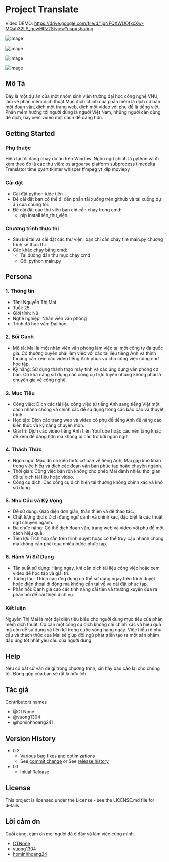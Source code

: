 # Project Translate

Video DEMO: https://drive.google.com/file/d/1igNFQXWUOfxcXw-MQah32LS_gcwHRz2S/view?usp=sharing

![image](https://github.com/vuong1304/Project_SE/assets/127286400/9bee16e4-e462-48e5-8345-ccb383b9fd9f)

![image](https://github.com/vuong1304/Project_SE/assets/127286400/1e79de78-be10-462b-8928-1991734c9bff)

![image](https://github.com/vuong1304/Project_SE/assets/127286400/592a52bd-222e-4f8e-b0ce-6c04d067b4f0)

![image](https://github.com/vuong1304/Project_SE/assets/127286400/cca361a3-70d1-4c71-9e1c-3e3c6b7e9ac1)

## Mô Tả  

Đây là một dự án của một nhóm sinh viên trường đại học công nghệ VNU, làm về phần mềm dịch thuật
Mục đích chính của phần mềm là dịch cơ bản một đoạn văn, dịch một trang web, dịch một video với phụ đề là tiếng việt.
Phần mềm hướng tới người dùng là người Việt Nam, những người cần dùng để dịch, hay xem video một cách dễ dàng hơn.

## Getting Started

### Phụ thuộc

Hiện tại tôi đang chạy dự án trên Window.
Ngôn ngữ chính là python và đi kèm theo đó là các thư viện:
os
argparse
platform
subprocess 
timedelta
Translator
time
pysrt
tkinter 
whisper
ffmpeg 
yt_dlp 
moviepy

### Cài đặt 
* Cài đặt python tước tiên 
* Để cài đặt bạn có thế đi đến phần tải xuống trên github và tải xuống dự án của chúng tôi. 
* Để cài đặt các thư viện bạn chỉ cần chạy trong cmd:
  - pip install tên_thư_viện 
### Chương trình thực thi  

* Sau khi tải và cài đặt các thư viện, bạn chỉ cần chạy file main.py chương trình sẽ thực thi.
* Các khác chạy bằng cmd:
  - Tại đường dẫn thư mục chạy cmd
  - Gõ: python main.py 
## Persona

### 1. Thông tin
* Tên: Nguyễn Thị Mai
* Tuổi: 25
* Giới tính: Nữ
* Nghề nghiệp: Nhân viên văn phòng
* Trình độ học vấn: Đại học
### 2. Bối Cảnh 
* Mô tả: Mai là một nhân viên văn phòng làm việc tại một công ty đa quốc gia. Cô thường xuyên phải làm việc với các tài liệu tiếng Anh và thỉnh thoảng cần xem các video tiếng Anh phục vụ cho công việc cũng như học tập.
* Kỹ năng: Sử dụng thành thạo máy tính và các ứng dụng văn phòng cơ bản. Có khả năng sử dụng các công cụ trực tuyến nhưng không phải là chuyên gia về công nghệ.
### 3. Mục Tiêu
* Công việc: Dịch các tài liệu công việc từ tiếng Anh sang tiếng Việt một cách nhanh chóng và chính xác để sử dụng trong các báo cáo và thuyết trình.
* Học tập: Dịch các trang web và video có phụ đề tiếng Anh để nâng cao kiến thức và kỹ năng chuyên môn.
* Giải trí: Dịch các video tiếng Anh trên YouTube hoặc các nền tảng khác để xem dễ dàng hơn mà không bị cản trở bởi ngôn ngữ.
### 4. Thách Thức
* Ngôn ngữ: Mặc dù có kiến thức cơ bản về tiếng Anh, Mai gặp khó khăn trong việc hiểu và dịch các đoạn văn bản phức tạp hoặc chuyên ngành.
* Thời gian: Công việc bận rộn không cho phép Mai dành nhiều thời gian để tự dịch tài liệu hoặc video.
* Công cụ dịch: Các công cụ dịch hiện tại thường không chính xác và khó sử dụng.
### 5. Nhu Cầu và Kỳ Vọng
* Dễ sử dụng: Giao diện đơn giản, thân thiện và dễ thao tác.
* Chất lượng dịch: Dịch đúng ngữ cảnh và chính xác, đặc biệt là các thuật ngữ chuyên ngành.
* Đa chức năng: Có thể dịch đoạn văn, trang web và video với phụ đề một cách hiệu quả.
* Tiện lợi: Tích hợp sẵn trên trình duyệt hoặc có thể truy cập nhanh chóng mà không cần phải qua nhiều bước phức tạp.
### 6. Hành Vi Sử Dụng
* Tần suất sử dụng: Hàng ngày, khi cần dịch tài liệu công việc hoặc xem video để học tập và giải trí.
* Tương tác: Thích các ứng dụng có thể sử dụng ngay trên trình duyệt hoặc điện thoại di động mà không cần tải về và cài đặt phức tạp.
* Phản hồi: Đánh giá cao các tính năng cải tiến và thường xuyên đưa ra phản hồi để cải thiện dịch vụ.

### Kết luận

Nguyễn Thị Mai là một đại diện tiêu biểu cho người dùng mục tiêu của phần mềm dịch thuật. Cô cần một công cụ dịch không chỉ chính xác và hiệu quả mà còn dễ sử dụng và tiện lợi trong cuộc sống hàng ngày. Việc hiểu rõ nhu cầu và thách thức của Mai sẽ giúp đội ngũ phát triển tạo ra một sản phẩm đáp ứng tốt nhất yêu cầu của người dùng.

## Help

Nếu có bất cứ vấn đề gì trong chương trình, xin hãy báo cáo lại cho chúng tôi.
Đóng góp của bạn sẽ rất là hữu ích 

## Tác giả 

Contributors names
* @CTNone
* @vuong1304
* @hominhhoang24]
## Version History

* 0.2
    * Various bug fixes and optimizations
    * See [commit change]() or See [release history]()
* 0.1
    * Initial Release

## License

This project is licensed under the License - see the LICENSE.md file for details

## Lời cảm ơn 

Cuối cùng, cảm ơn mọi người đã ở đây và làm việc cùng mình.
* [CTNone](https://github.com/CTNone)
* [vuong1304](https://github.com/vuong1304)
* [hominhhoang24](https://github.com/hominhhoang24)
